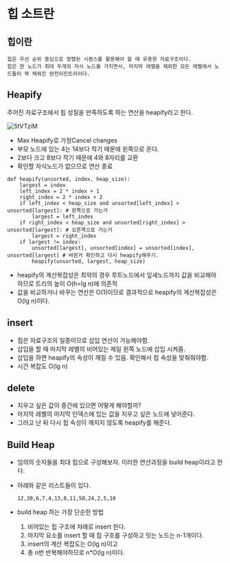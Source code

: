 # 힙 소트란

## 힙이란

    힙은 우선 순위 중심으로 정렬된 시퀀스를 활용해야 할 때 유용한 자료구조이다.
    힙은 한 노드가 최대 두개의 자식 노드를 가지면서, 마지막 레벨을 제외한 모든 레벨에서 노드들이 꽉 채워진 완전이진트리이다.
 
## Heapify

주어진 자료구조에서 힙 성질을 만족하도록 하는 연산을 heapify라고 한다. 
    
![5tVTziM](https://user-images.githubusercontent.com/71515744/170421422-506c8d00-c7ec-449f-a1d8-ae73b2a3a67c.png)
    
* Max Heapify로 가정Cancel changes
* 부모 노드에 있는 4는 14보다 작기 때문에 왼쪽으로 온다. 
* 2보다 크고 8보다 작기 때문에 4와 8자리를 교환
* 확인할 자식노드가 없으므로 연산 종료
    
```
def heapify(unsorted, index, heap_size):
    largest = index
    left_index = 2 * index + 1
    right_index = 2 * index + 2
    if left_index < heap_size and unsorted[left_index] > unsorted[largest]: # 왼쪽으로 가는거
        largest = left_index
    if right_index < heap_size and unsorted[right_index] > unsorted[largest]: # 오른쪽으로 가는거 
        largest = right_index
    if largest != index:
        unsorted[largest], unsorted[index] = unsorted[index], unsorted[largest] # 바뀐거 확인하고 다시 heapify해주기. 
        heapify(unsorted, largest, heap_size)
```

* heapify의 계산복잡성은 최악의 경우 루트노드에서 잎새노드까지 값을 비교해야 하므로 트리의 높이 O(h=lg n)에 의존적
* 값을 비교하거나 바꾸는 연산은 O(1)이므로 결과적으로 heapify의 계산복잡성은 O(lg n)이다.
  
## insert 

* 힙은 자료구조의 일종이므로 삽입 연산이 가능해야함. 
* 삽입을 할 때 마지막 레벨의 비어있는 제일 왼쪽 노드에 삽입 시켜줌.
* 삽입을 하면 heapify의 속성이 깨질 수 있음. 확인해서 힙 속성을 맞춰줘야함. 
* 시간 복잡도 O(lg n)
  
## delete
    
* 지우고 싶은 값이 중간에 있으면 어떻게 해야할까?
* 마지막 레벨의 마지막 인덱스에 있는 값을 지우고 싶은 노드에 넣어준다.
* 그러고 난 뒤 다시 힙 속성이 깨지지 않도록 heapify를 해준다. 

  
## Build Heap
  
* 임의의 숫자들을 최대 힙으로 구성해보자. 이러한 연산과정을 build heap이라고 한다. 
* 아래와 같은 리스트들이 있다. 
    ```
    12,30,6,7,4,13,8,11,50,24,2,5,10
    ```
* build heap 하는 가장 단순한 방법 


    1. 비어있는 힙 구조에 차례로 insert 한다.
    2. 마지막 요소를 insert 할 때 힙 구조를 구성하고 잇는 노드는 n-1개이다. 
    3. insert의 계산 복잡도는 O(lg n)이고
    4. 총 n번 반복해야하므로 n*O(lg n)이다.
  
  
